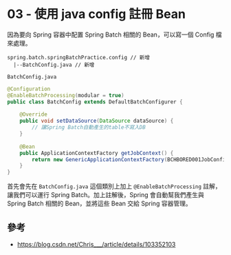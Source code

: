 # 03 - 使用 java config 註冊 Bean

因為要向 Spring 容器中配置 Spring Batch 相關的 Bean，可以寫一個 Config 檔來處理。

```
spring.batch.springBatchPractice.config // 新增
  |--BatchConfig.java // 新增
```

`BatchConfig.java`
```java
@Configuration
@EnableBatchProcessing(modular = true)
public class BatchConfig extends DefaultBatchConfigurer {
    
    @Override
    public void setDataSource(DataSource dataSource) {
        // 讓Spring Batch自動產生的table不寫入DB
    }
       
    @Bean
    public ApplicationContextFactory getJobContext() {
        return new GenericApplicationContextFactory(BCHBORED001JobConfig.class);
    }
}
```
首先會先在 `BatchConfig.java` 這個類別上加上 `@EnableBatchProcessing` 註解，讓我們可以運行 Spring Batch。加上註解後，Spring 會自動幫我們產生與 Spring Batch 相關的 Bean，並將這些 Bean 交給 Spring 容器管理。

## 參考
* https://blog.csdn.net/Chris___/article/details/103352103
